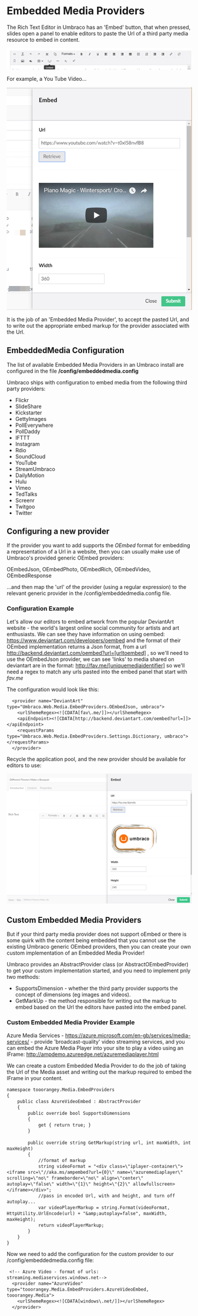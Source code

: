 # Embedded Media Providers

The Rich Text Editor in Umbraco has an 'Embed' button, that when pressed, slides open a panel to enable editors to paste the Url of a third party media resource to embed in content.

![The Rich Text Editor Embed Button](images/Embed-Button.png)

For example, a You Tube Video...

![Embedding a music video from YouTube](images/Embed-YouTube.png)

It is the job of an 'Embedded Media Provider', to accept the pasted Url, and to write out the appropriate embed markup for the provider associated with the Url.

## EmbeddedMedia Configuration

The list of available Embedded Media Providers in an Umbraco install are configured in the file **/config/embeddedmedia.config**

Umbraco ships with configuration to embed media from the following third party providers:

* Flickr
* SlideShare
* Kickstarter
* GettyImages
* PollEverywhere
* PollDaddy
* IFTTT
* Instagram
* Rdio
* SoundCloud
* YouTube
* StreamUmbraco
* DailyMotion
* Hulu
* Vimeo
* TedTalks
* Screenr
* Twitgoo
* Twitter

## Configuring a new provider

If the provider you want to add supports the *OEmbed* format for embedding a representation of a Url in a website, then you can usually make use of Umbraco's provided generic OEmbed providers:

OEmbedJson, OEmbedPhoto, OEmbedRich, OEmbedVideo, OEmbedResponse

...and then map the 'url' of the provider (using a regular expression) to the relevant generic provider in the /config/embeddedmedia.config file.

### Configuration Example

Let's allow our editors to embed artwork from the popular DeviantArt website - the world's largest online social community for artists and art enthusiasts. We can see they have information on using oembed: https://www.deviantart.com/developers/oembed
and the format of their OEmbed implementation returns a Json format, from a url http://backend.deviantart.com/oembed?url=[urltoembed] , so we'll need to use the OEmbedJson provider, we can see 'links' to media shared on deviantart are in the format: http://fav.me/[uniquemediaidentifier] so we'll need a regex to match any urls pasted into the embed panel that start with *fav.me*

The configuration would look like this:

      <provider name="DeviantArt" type="Umbraco.Web.Media.EmbedProviders.OEmbedJson, umbraco">
        <urlShemeRegex><![CDATA[fav\.me/]]></urlShemeRegex>
        <apiEndpoint><![CDATA[http://backend.deviantart.com/oembed?url=]]></apiEndpoint>
        <requestParams type="Umbraco.Web.Media.EmbedProviders.Settings.Dictionary, umbraco"></requestParams>
      </provider>

Recycle the application pool, and the new provider should be available for editors to use:

![Embeddeding a Media Item from Deviant Art website](images/deviantart-embedded-media.png)

## Custom Embedded Media Providers

But if your third party media provider does not support oEmbed or there is some quirk with the content being embedded that you cannot use the existing Umbraco generic OEmbed providers, then you can create your own custom implementation of an Embedded Media Provider!

Umbraco provides an AbstractProvider class (or AbstractOEmbedProvider) to get your custom implementation started, and you need to implement pnly two methods:

* SupportsDimension - whether the third party provider supports the concept of dimensions (eg images and videos).
* GetMarkUp - the method responsible for writing out the markup to embed based on the Url the editors have pasted into the embed panel.

### Custom Embedded Media Provider Example

Azure Media Services - https://azure.microsoft.com/en-gb/services/media-services/ - provide 'broadcast-quality' video streaming services, and you can embed the Azure Media Player into your site to play a video using an IFrame: 
http://ampdemo.azureedge.net/azuremediaplayer.html

We can create a custom Embedded Media Provider to do the job of taking the Url of the Media asset and writing out the markup required to embed the IFrame in your content.

    namespace tooorangey.Media.EmbedProviders
    {
        public class AzureVideoEmbed : AbstractProvider
        {
            public override bool SupportsDimensions
            {
                get { return true; }
            }

            public override string GetMarkup(string url, int maxWidth, int maxHeight)
            {
                //format of markup
                string videoFormat = "<div class=\"iplayer-container\"><iframe src=\"//aka.ms/ampembed?url={0}\" name=\"azuremediaplayer\" scrolling=\"no\" frameborder=\"no\" align=\"center\" autoplay=\"false\" width=\"{1}\" height=\"{2}\" allowfullscreen></iframe></div>";
                //pass in encoded Url, with and height, and turn off autoplay...                
                var videoPlayerMarkup = string.Format(videoFormat, HttpUtility.UrlEncode(url) + "&amp;autoplay=false", maxWidth, maxHeight);
                return videoPlayerMarkup;
            }
        }
    }

Now we need to add the configuration for the custom provider to our /config/embeddedmedia.config file:

     <!-- Azure Video - format of urls: streaming.mediaservices.windows.net-->
      <provider name="AzureVideo" type="tooorangey.Media.EmbedProviders.AzureVideoEmbed, tooorangey.Media">
        <urlShemeRegex><![CDATA[windows\.net/]]></urlShemeRegex>
      </provider>


